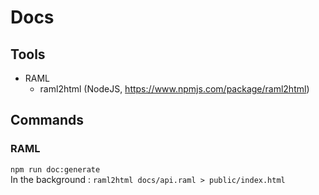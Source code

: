 # Docs

## Tools

- RAML
    - raml2html (NodeJS, https://www.npmjs.com/package/raml2html)

## Commands

### RAML

`npm run doc:generate`   
In the background : `raml2html docs/api.raml > public/index.html`